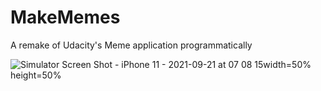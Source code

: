 # MakeMemes
A remake of Udacity's Meme application programmatically

![Simulator Screen Shot - iPhone 11 - 2021-09-21 at 07 08 15](https://user-images.githubusercontent.com/90184422/134120505-15162785-fb5b-4d06-9f4e-ee0ac2657a35.png)width=50% height=50%
